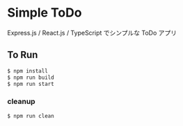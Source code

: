 # Simple ToDo

Express.js / React.js / TypeScript でシンプルな ToDo アプリ

## To Run

```sh
$ npm install
$ npm run build
$ npm run start
```

### cleanup

```sh
$ npm run clean
```
